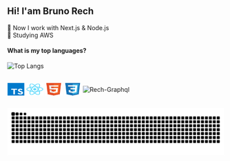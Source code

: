 
## Hi! I'am Bruno Rech

🔭 Now I work with Next.js & Node.js <br />
🌱 Studying AWS
  <div>
  <a href="https://github.com/brunnorech">
<!--   <img height="180em" src="https://github-readme-stats.vercel.app/api?username=brunnorech&show_icons=true&theme=react&include_all_commits=true&count_private=true"/> -->
   <!-- <img height="180em" src="https://github-readme-stats.vercel.app/api/top-langs/?username=brunnorech&layout=compact&langs_count=6&theme=react"/> -->

  </a>
     <h4>What is my top languages?</h4>
    
   ![Top Langs](https://github-readme-stats.vercel.app/api/top-langs/?username=brunnorech&theme=react)
</div>
<br>
 <div style="display: inline_block><br>
  <img align="center" alt="Rech-Js" height="30" width="40" src="https://raw.githubusercontent.com/devicons/devicon/master/icons/javascript/javascript-plain.svg">
  <img align="center" alt="Rech-Ts" height="30" width="40" src="https://raw.githubusercontent.com/devicons/devicon/master/icons/typescript/typescript-plain.svg">
  <img align="center" alt="Rech-React" height="30" width="40" src="https://raw.githubusercontent.com/devicons/devicon/master/icons/react/react-original.svg">
  <img align="center" alt="Rech-HTML" height="30" width="40" src="https://raw.githubusercontent.com/devicons/devicon/master/icons/html5/html5-original.svg">
  <img align="center" alt="Rech-CSS" height="30" width="40" src="https://raw.githubusercontent.com/devicons/devicon/master/icons/css3/css3-original.svg">
  <img align="center" alt="Rech-Graphql" height="30" width="40" src="https://cdn.jsdelivr.net/gh/devicons/devicon/icons/graphql/graphql-plain.svg" />
</div>

##                                                                                                                                               
                                                                                                                                                 
<picture>
  <source media="(prefers-color-scheme: dark)" srcset="https://raw.githubusercontent.com/brunnorech/brunnorech/output/github-contribution-grid-snake-dark.svg">
  <source media="(prefers-color-scheme: light)" srcset="https://raw.githubusercontent.com/brunnorech/brunnorech/output/github-contribution-grid-snake.svg">
  <img alt="github contribution grid snake animation" src="https://raw.githubusercontent.com/brunnorech/brunnorech/output/github-contribution-grid-snake.svg">
</picture>
